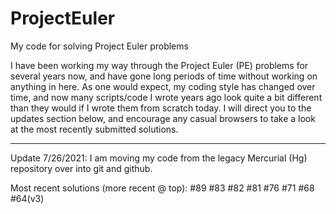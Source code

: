 # ProjectEuler
My code for solving Project Euler problems

I have been working my way through the Project Euler (PE) problems for several years now, and have gone long periods of time without working on anything in here. As one would expect, my coding style has changed over time, and now many scripts/code I wrote years ago look quite a bit different than they would if I wrote them from scratch today. I will direct you to the updates section below, and encourage any casual browsers to take a look at the most recently submitted solutions. 

-----

Update 7/26/2021:
I am moving my code from the legacy Mercurial (Hg) repository over into git and github. 

Most recent solutions (more recent @ top):
#89
#83
#82
#81
#76
#71
#68
#64(v3)

